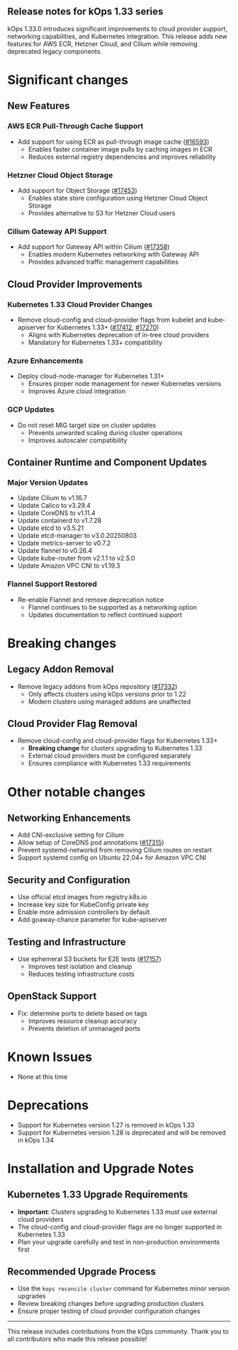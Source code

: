 ## Release notes for kOps 1.33 series

kOps 1.33.0 introduces significant improvements to cloud provider support, networking capabilities, and Kubernetes integration. This release adds new features for AWS ECR, Hetzner Cloud, and Cilium while removing deprecated legacy components.

# Significant changes

## New Features

### AWS ECR Pull-Through Cache Support
* Add support for using ECR as pull-through image cache ([#16593](https://github.com/kubernetes/kops/pull/16593))
  - Enables faster container image pulls by caching images in ECR
  - Reduces external registry dependencies and improves reliability

### Hetzner Cloud Object Storage
* Add support for Object Storage ([#17453](https://github.com/kubernetes/kops/pull/17453))
  - Enables state store configuration using Hetzner Cloud Object Storage
  - Provides alternative to S3 for Hetzner Cloud users

### Cilium Gateway API Support
* Add support for Gateway API within Cilium ([#17358](https://github.com/kubernetes/kops/pull/17358))
  - Enables modern Kubernetes networking with Gateway API
  - Provides advanced traffic management capabilities

## Cloud Provider Improvements

### Kubernetes 1.33 Cloud Provider Changes
* Remove cloud-config and cloud-provider flags from kubelet and kube-apiserver for Kubernetes 1.33+ ([#17412](https://github.com/kubernetes/kops/pull/17412), [#17270](https://github.com/kubernetes/kops/pull/17270))
  - Aligns with Kubernetes deprecation of in-tree cloud providers
  - Mandatory for Kubernetes 1.33+ compatibility

### Azure Enhancements
* Deploy cloud-node-manager for Kubernetes 1.31+
  - Ensures proper node management for newer Kubernetes versions
  - Improves Azure cloud integration

### GCP Updates
* Do not reset MIG target size on cluster updates
  - Prevents unwanted scaling during cluster operations
  - Improves autoscaler compatibility

## Container Runtime and Component Updates

### Major Version Updates
* Update Cilium to v1.16.7
* Update Calico to v3.29.4
* Update CoreDNS to v1.11.4
* Update containerd to v1.7.28
* Update etcd to v3.5.21
* Update etcd-manager to v3.0.20250803
* Update metrics-server to v0.7.2
* Update flannel to v0.26.4
* Update kube-router from v2.1.1 to v2.5.0
* Update Amazon VPC CNI to v1.19.3

### Flannel Support Restored
* Re-enable Flannel and remove deprecation notice
  - Flannel continues to be supported as a networking option
  - Updates documentation to reflect continued support

# Breaking changes

## Legacy Addon Removal
* Remove legacy addons from kOps repository ([#17332](https://github.com/kubernetes/kops/pull/17332))
  - Only affects clusters using kOps versions prior to 1.22
  - Modern clusters using managed addons are unaffected

## Cloud Provider Flag Removal
* Remove cloud-config and cloud-provider flags for Kubernetes 1.33+
  - **Breaking change** for clusters upgrading to Kubernetes 1.33
  - External cloud providers must be configured separately
  - Ensures compliance with Kubernetes 1.33 requirements

# Other notable changes

## Networking Enhancements
* Add CNI-exclusive setting for Cilium
* Allow setup of CoreDNS pod annotations ([#17315](https://github.com/kubernetes/kops/pull/17315))
* Prevent systemd-networkd from removing Cilium routes on restart
* Support systemd config on Ubuntu 22.04+ for Amazon VPC CNI

## Security and Configuration
* Use official etcd images from registry.k8s.io
* Increase key size for KubeConfig private key
* Enable more admission controllers by default
* Add goaway-chance parameter for kube-apiserver

## Testing and Infrastructure
* Use ephemeral S3 buckets for E2E tests ([#17157](https://github.com/kubernetes/kops/pull/17157))
  - Improves test isolation and cleanup
  - Reduces testing infrastructure costs

## OpenStack Support
* Fix: determine ports to delete based on tags
  - Improves resource cleanup accuracy
  - Prevents deletion of unmanaged ports

# Known Issues

* None at this time

# Deprecations

* Support for Kubernetes version 1.27 is removed in kOps 1.33
* Support for Kubernetes version 1.28 is deprecated and will be removed in kOps 1.34

# Installation and Upgrade Notes

## Kubernetes 1.33 Upgrade Requirements
* **Important**: Clusters upgrading to Kubernetes 1.33 must use external cloud providers
* The cloud-config and cloud-provider flags are no longer supported in Kubernetes 1.33
* Plan your upgrade carefully and test in non-production environments first

## Recommended Upgrade Process
* Use the `kops reconcile cluster` command for Kubernetes minor version upgrades
* Review breaking changes before upgrading production clusters
* Ensure proper testing of cloud provider configuration changes

---

This release includes contributions from the kOps community. Thank you to all contributors who made this release possible!
